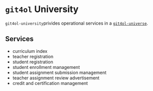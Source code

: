 # `git4ol` University

`git4ol-university`privides operational services in a [`git4ol-universe`](https://github.com/open-learning/git4ol-universe/).


## Services

- curriculum index
- teacher registration
- student registration
- student enrollment management
- student assignment submission management
- teacher assignment review advertisement
- credit and certification management
